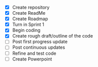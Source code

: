 - [X] Create repository
- [X] Create ReadMe
- [X] Create Roadmap
- [X] Turn in Sprint 1
- [X] Begin coding
- [X] Create rough draft/outline of the code
- [ ] Post first progress update
- [ ] Post continuous updates
- [ ] Refine and test code
- [ ] Create Powerpoint
